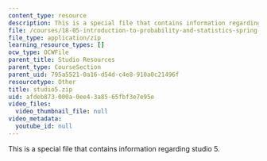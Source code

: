 ```yaml
---
content_type: resource
description: This is a special file that contains information regarding studio 5.
file: /courses/18-05-introduction-to-probability-and-statistics-spring-2014/afdeb873000a0ee43a8565fbf3e7e95e_studio5.zip
file_type: application/zip
learning_resource_types: []
ocw_type: OCWFile
parent_title: Studio Resources
parent_type: CourseSection
parent_uid: 795a5521-0a16-d54d-c4e8-910a0c21496f
resourcetype: Other
title: studio5.zip
uid: afdeb873-000a-0ee4-3a85-65fbf3e7e95e
video_files:
  video_thumbnail_file: null
video_metadata:
  youtube_id: null
---
```

This is a special file that contains information regarding studio 5.

